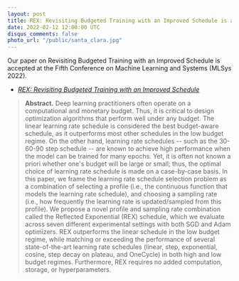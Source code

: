 ```yaml
---
layout: post
title: REX: Revisiting Budgeted Training with an Improved Schedule is accepted at MLSys 2022
date: 2022-02-12 12:00:00 UTC
disqus_comments: false
photo_url: "/public/santa_clara.jpg"
---
```


Our paper on Revisiting Budgeted Training with an Improved Schedule is accepted at the Fifth Conference on Machine Learning and Systems (MLSys 2022).

- [*REX: Revisiting Budgeted Training with an Improved Schedule*](/pubs/Conferences/REX.pdf)

>**Abstract.** 
>Deep learning practitioners often operate on a computational and monetary budget. Thus, it is critical to design optimization algorithms that perform well under any budget. The linear learning rate schedule is considered the best budget-aware schedule, as it outperforms most other schedules in the low budget regime. On the other hand, learning rate schedules -- such as the 30-60-90 step schedule -- are known to achieve high performance when the model can be trained for many epochs. Yet, it is often not known a priori whether one's budget will be large or small; thus, the optimal choice of learning rate schedule is made on a case-by-case basis. In this paper, we frame the learning rate schedule selection problem as a combination of  selecting a profile (i.e., the continuous function that models the learning rate schedule), and  choosing a sampling rate (i.e., how frequently the learning rate is updated/sampled from this profile). We propose a novel profile and sampling rate combination called the Reflected Exponential (REX) schedule, which we evaluate across seven different experimental settings with both SGD and Adam optimizers. REX outperforms the linear schedule in the low budget regime, while matching or exceeding the performance of several state-of-the-art learning rate schedules (linear, step, exponential, cosine, step decay on plateau, and OneCycle) in both high and low budget regimes. Furthermore, REX requires no added computation, storage, or hyperparameters.